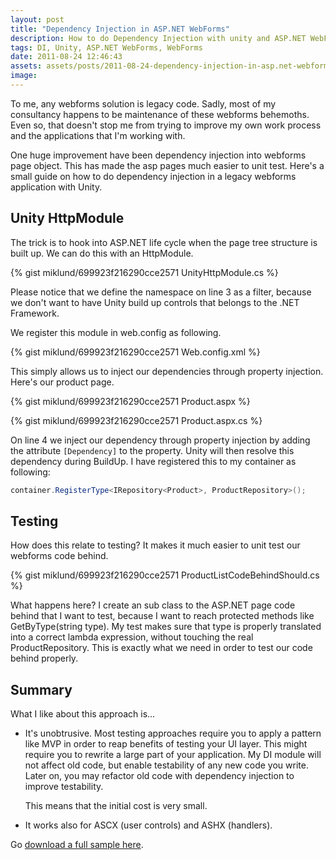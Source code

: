 ```yaml
---
layout: post
title: "Dependency Injection in ASP.NET WebForms"
description: How to do Dependency Injection with unity and ASP.NET WebForms in a non obtrusive way.
tags: DI, Unity, ASP.NET WebForms, WebForms
date: 2011-08-24 12:46:43
assets: assets/posts/2011-08-24-dependency-injection-in-asp.net-webforms
image: 
---
```


To me, any webforms solution is legacy code. Sadly, most of my consultancy happens to be maintenance of these webforms behemoths. Even so, that doesn't stop me from trying to improve my own work process and the applications that I'm working with.

One huge improvement have been dependency injection into webforms page object. This has made the asp pages much easier to unit test. Here's a small guide on how to do dependency injection in a legacy webforms application with Unity.

## Unity HttpModule

The trick is to hook into ASP.NET life cycle when the page tree structure is built up. We can do this with an HttpModule.

{% gist miklund/699923f216290cce2571 UnityHttpModule.cs %}

Please notice that we define the namespace on line 3 as a filter, because we don't want to have Unity build up controls that belongs to the .NET Framework.

We register this module in web.config as following.

{% gist miklund/699923f216290cce2571 Web.config.xml %}

This simply allows us to inject our dependencies through property injection. Here's our product page.

{% gist miklund/699923f216290cce2571 Product.aspx %}

{% gist miklund/699923f216290cce2571 Product.aspx.cs %}

On line 4 we inject our dependency through property injection by adding the attribute `[Dependency]` to the property. Unity will then resolve this dependency during BuildUp. I have registered this to my container as following:

```csharp
container.RegisterType<IRepository<Product>, ProductRepository>();
```

## Testing

How does this relate to testing? It makes it much easier to unit test our webforms code behind.

{% gist miklund/699923f216290cce2571 ProductListCodeBehindShould.cs %}

What happens here? I create an sub class to the ASP.NET page code behind that I want to test, because I want to reach protected methods like GetByType(string type). My test makes sure that type is properly translated into a correct lambda expression, without touching the real ProductRepository. This is exactly what we need in order to test our code behind properly.

## Summary

What I like about this approach is...

* It's unobtrusive. Most testing approaches require you to apply a pattern like MVP in order to reap benefits of testing your UI layer. This might require you to rewrite a large part of your application. My DI module will not affect old code, but enable testability of any new code you write. Later on, you may refactor old code with dependency injection to improve testability.

    This means that the initial cost is very small.

* It works also for ASCX (user controls) and ASHX (handlers).

Go [download a full sample here](/assets/posts/2011-08-24-dependency-injection-in-asp.net-webforms/DIWebFormsExample.zip "example code of how to do dependency injection in asp.net webforms").
